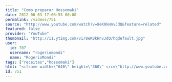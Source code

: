 ```yaml
---
title: "Como preparar Hossomaki"
date: 2012-06-03 17:06:53 00:00
permalink: /videos/751
source: "http://www.youtube.com/watch?v=8eK0kHnvJdQ&feature=related"
featured: false
provider: "YouTube"
thumbnail: "http://i1.ytimg.com/vi/8eK0kHnvJdQ/hqdefault.jpg"
user:
  id: 707
  username: "rogeriomondi"
  name: "RogerioMondi"
tags: ["receitas","hossomaki"]
html: "<iframe width=\"640\" height=\"360\" src=\"http://www.youtube.com/embed/8eK0kHnvJdQ?wmode=transparent&fs=1&feature=oembed\" frameborder=\"0\" allowfullscreen></iframe>"
id: 751
---
```


